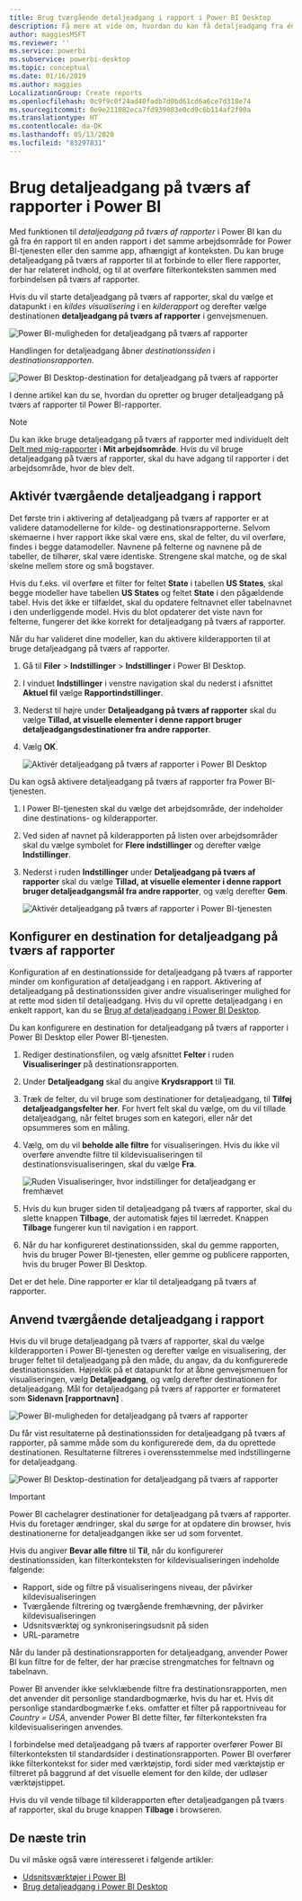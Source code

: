 ```yaml
---
title: Brug tværgående detaljeadgang i rapport i Power BI Desktop
description: Få mere at vide om, hvordan du kan få detaljeadgang fra én rapport til en anden i Power BI Desktop
author: maggiesMSFT
ms.reviewer: ''
ms.service: powerbi
ms.subservice: powerbi-desktop
ms.topic: conceptual
ms.date: 01/16/2019
ms.author: maggies
LocalizationGroup: Create reports
ms.openlocfilehash: 0c9f9c0f24ad40fadb7d0bd61cd6a6ce7d318e74
ms.sourcegitcommit: 0e9e211082eca7fd939803e0cd9c6b114af2f90a
ms.translationtype: HT
ms.contentlocale: da-DK
ms.lasthandoff: 05/13/2020
ms.locfileid: "83297831"
---
```

# <a name="use-cross-report-drillthrough-in-power-bi"></a>Brug detaljeadgang på tværs af rapporter i Power BI

Med funktionen til *detaljeadgang på tværs af rapporter* i Power BI kan du gå fra én rapport til en anden rapport i det samme arbejdsområde for Power BI-tjenesten eller den samme app, afhængigt af konteksten. Du kan bruge detaljeadgang på tværs af rapporter til at forbinde to eller flere rapporter, der har relateret indhold, og til at overføre filterkonteksten sammen med forbindelsen på tværs af rapporter. 

Hvis du vil starte detaljeadgang på tværs af rapporter, skal du vælge et datapunkt i en *kildes visualisering* i en *kilderapport* og derefter vælge destinationen **detaljeadgang på tværs af rapporter** i genvejsmenuen. 

![Power BI-muligheden for detaljeadgang på tværs af rapporter](media/desktop-cross-report-drill-through/cross-report-drill-through-01.png)

Handlingen for detaljeadgang åbner *destinationssiden* i *destinationsrapporten*. 

![Power BI Desktop-destination for detaljeadgang på tværs af rapporter](media/desktop-cross-report-drill-through/cross-report-drill-through-01a.png)

I denne artikel kan du se, hvordan du opretter og bruger detaljeadgang på tværs af rapporter til Power BI-rapporter.

> [!NOTE]
> Du kan ikke bruge detaljeadgang på tværs af rapporter med individuelt delt [Delt med mig-rapporter](../collaborate-share/service-share-dashboards.md#share-a-dashboard-or-report) i **Mit arbejdsområde**. Hvis du vil bruge detaljeadgang på tværs af rapporter, skal du have adgang til rapporter i det arbejdsområde, hvor de blev delt.

## <a name="enable-cross-report-drillthrough"></a>Aktivér tværgående detaljeadgang i rapport

Det første trin i aktivering af detaljeadgang på tværs af rapporter er at validere datamodellerne for kilde- og destinationsrapporterne. Selvom skemaerne i hver rapport ikke skal være ens, skal de felter, du vil overføre, findes i begge datamodeller. Navnene på felterne og navnene på de tabeller, de tilhører, skal være identiske. Strengene skal matche, og de skal skelne mellem store og små bogstaver.

Hvis du f.eks. vil overføre et filter for feltet **State** i tabellen **US States**, skal begge modeller have tabellen **US States** og feltet **State** i den pågældende tabel. Hvis det ikke er tilfældet, skal du opdatere feltnavnet eller tabelnavnet i den underliggende model. Hvis du blot opdaterer det viste navn for felterne, fungerer det ikke korrekt for detaljeadgang på tværs af rapporter.

Når du har valideret dine modeller, kan du aktivere kilderapporten til at bruge detaljeadgang på tværs af rapporter. 

1. Gå til **Filer** > **Indstillinger** > **Indstillinger** i Power BI Desktop. 
1. I vinduet **Indstillinger** i venstre navigation skal du nederst i afsnittet **Aktuel fil** vælge **Rapportindstillinger**. 
1. Nederst til højre under **Detaljeadgang på tværs af rapporter** skal du vælge **Tillad, at visuelle elementer i denne rapport bruger detaljeadgangsdestinationer fra andre rapporter**. 
1. Vælg **OK**. 
   
   ![Aktivér detaljeadgang på tværs af rapporter i Power BI Desktop](media/desktop-cross-report-drill-through/cross-report-drill-through-02.png)

Du kan også aktivere detaljeadgang på tværs af rapporter fra Power BI-tjenesten.
1. I Power BI-tjenesten skal du vælge det arbejdsområde, der indeholder dine destinations- og kilderapporter.
1. Ved siden af navnet på kilderapporten på listen over arbejdsområder skal du vælge symbolet for **Flere indstillinger** og derefter vælge **Indstillinger**. 
1. Nederst i ruden **Indstillinger** under **Detaljeadgang på tværs af rapporter** skal du vælge **Tillad, at visuelle elementer i denne rapport bruger detaljeadgangsmål fra andre rapporter**, og vælg derefter **Gem**.
   
   ![Aktivér detaljeadgang på tværs af rapporter i Power BI-tjenesten](media/desktop-cross-report-drill-through/cross-report-drill-through-02a.png)

## <a name="set-up-a-cross-report-drillthrough-target"></a>Konfigurer en destination for detaljeadgang på tværs af rapporter

Konfiguration af en destinationsside for detaljeadgang på tværs af rapporter minder om konfiguration af detaljeadgang i en rapport. Aktivering af detaljeadgang på destinationssiden giver andre visualiseringer mulighed for at rette mod siden til detaljeadgang. Hvis du vil oprette detaljeadgang i en enkelt rapport, kan du se [Brug af detaljeadgang i Power BI Desktop](desktop-drillthrough.md).

Du kan konfigurere en destination for detaljeadgang på tværs af rapporter i Power BI Desktop eller Power BI-tjenesten. 
1. Rediger destinationsfilen, og vælg afsnittet **Felter** i ruden **Visualiseringer** på destinationsrapporten. 
1. Under **Detaljeadgang** skal du angive **Krydsrapport** til **Til**. 
1. Træk de felter, du vil bruge som destinationer for detaljeadgang, til **Tilføj detaljeadgangsfelter her**. For hvert felt skal du vælge, om du vil tillade detaljeadgang, når feltet bruges som en kategori, eller når det opsummeres som en måling. 
1. Vælg, om du vil **beholde alle filtre** for visualiseringen. Hvis du ikke vil overføre anvendte filtre til kildevisualiseringen til destinationsvisualiseringen, skal du vælge **Fra**.
   
   ![Ruden Visualiseringer, hvor indstillinger for detaljeadgang er fremhævet](media/desktop-cross-report-drill-through/cross-report-drill-through-03.png)
   
1. Hvis du kun bruger siden til detaljeadgang på tværs af rapporter, skal du slette knappen **Tilbage**, der automatisk føjes til lærredet. Knappen **Tilbage** fungerer kun til navigation i en rapport. 
1. Når du har konfigureret destinationssiden, skal du gemme rapporten, hvis du bruger Power BI-tjenesten, eller gemme og publicere rapporten, hvis du bruger Power BI Desktop.

Det er det hele. Dine rapporter er klar til detaljeadgang på tværs af rapporter. 

## <a name="use-cross-report-drillthrough"></a>Anvend tværgående detaljeadgang i rapport

Hvis du vil bruge detaljeadgang på tværs af rapporter, skal du vælge kilderapporten i Power BI-tjenesten og derefter vælge en visualisering, der bruger feltet til detaljeadgang på den måde, du angav, da du konfigurerede destinationssiden. Højreklik på et datapunkt for at åbne genvejsmenuen for visualiseringen, vælg **Detaljeadgang**, og vælg derefter destinationen for detaljeadgang. Mål for detaljeadgang på tværs af rapporter er formateret som **Sidenavn [rapportnavn]** .

![Power BI-muligheden for detaljeadgang på tværs af rapporter](media/desktop-cross-report-drill-through/cross-report-drill-through-01.png)

Du får vist resultaterne på destinationssiden for detaljeadgang på tværs af rapporter, på samme måde som du konfigurerede dem, da du oprettede destinationen. Resultaterne filtreres i overensstemmelse med indstillingerne for detaljeadgang.

![Power BI Desktop-destination for detaljeadgang på tværs af rapporter](media/desktop-cross-report-drill-through/cross-report-drill-through-01a.png)

> [!IMPORTANT]
> Power BI cachelagrer destinationer for detaljeadgang på tværs af rapporter. Hvis du foretager ændringer, skal du sørge for at opdatere din browser, hvis destinationerne for detaljeadgangen ikke ser ud som forventet. 

Hvis du angiver **Bevar alle filtre** til **Til**, når du konfigurerer destinationssiden, kan filterkonteksten for kildevisualiseringen indeholde følgende: 

- Rapport, side og filtre på visualiseringens niveau, der påvirker kildevisualiseringen 
- Tværgående filtrering og tværgående fremhævning, der påvirker kildevisualiseringen 
- Udsnitsværktøj og synkroniseringsudsnit på siden
- URL-parametre

Når du lander på destinationsrapporten for detaljeadgang, anvender Power BI kun filtre for de felter, der har præcise strengmatches for feltnavn og tabelnavn. 

Power BI anvender ikke selvklæbende filtre fra destinationsrapporten, men det anvender dit personlige standardbogmærke, hvis du har et. Hvis dit personlige standardbogmærke f.eks. omfatter et filter på rapportniveau for *Country = USA*, anvender Power BI dette filter, før filterkonteksten fra kildevisualiseringen anvendes. 

I forbindelse med detaljeadgang på tværs af rapporter overfører Power BI filterkonteksten til standardsider i destinationsrapporten. Power BI overfører ikke filterkontekst for sider med værktøjstip, fordi sider med værktøjstip er filtreret på baggrund af det visuelle element for den kilde, der udløser værktøjstippet.

Hvis du vil vende tilbage til kilderapporten efter detaljeadgangen på tværs af rapporter, skal du bruge knappen **Tilbage** i browseren. 

## <a name="next-steps"></a>De næste trin

Du vil måske også være interesseret i følgende artikler:

- [Udsnitsværktøjer i Power BI](../visuals/power-bi-visualization-slicers.md)
- [Brug detaljeadgang i Power BI Desktop](desktop-drillthrough.md)
